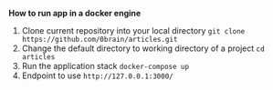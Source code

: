 **How to run app in a docker engine**

1) Clone current repository into your local directory `git clone https://github.com/0brain/articles.git`
2) Change the default directory to working directory of a project `cd articles`
3) Run the application stack `docker-compose up`
4) Endpoint to use `http://127.0.0.1:3000/`
